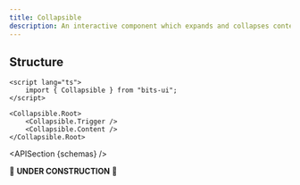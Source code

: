 ```yaml
---
title: Collapsible
description: An interactive component which expands and collapses content.
---
```


<script>
	import { APISection, ComponentPreview, CollapsibleDemo } from '@/components'
	export let schemas;
</script>

<ComponentPreview name="collapsible-demo" comp="Collapsible">

<CollapsibleDemo slot="preview" />

</ComponentPreview>

## Structure

```svelte
<script lang="ts">
	import { Collapsible } from "bits-ui";
</script>

<Collapsible.Root>
	<Collapsible.Trigger />
	<Collapsible.Content />
</Collapsible.Root>
```

<APISection {schemas} />

🚧 **UNDER CONSTRUCTION** 🚧
